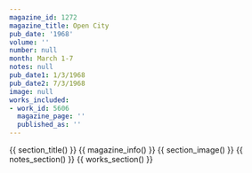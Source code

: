 ```yaml
---
magazine_id: 1272
magazine_title: Open City
pub_date: '1968'
volume: ''
number: null
month: March 1-7
notes: null
pub_date1: 1/3/1968
pub_date2: 7/3/1968
image: null
works_included:
- work_id: 5606
  magazine_page: ''
  published_as: ''
---
```


{{ section_title() }}
{{ magazine_info() }}
{{ section_image() }}
{{ notes_section() }}
{{ works_section() }}
